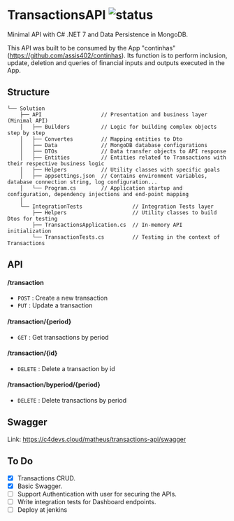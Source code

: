# TransactionsAPI ![status](https://img.shields.io/static/v1?label=status&message=in%20progress&color=yellow)
Minimal API with C# .NET 7 and Data Persistence in MongoDB. 

This API was built to be consumed by the App "continhas" (https://github.com/assis402/continhas). Its function is to perform inclusion, update, deletion and queries of financial inputs and outputs executed in the App.

## Structure
```
└── Solution
    ├── API                   // Presentation and business layer (Minimal API)
    │   ├── Builders          // Logic for building complex objects step by step
    │   ├── Convertes         // Mapping entities to Dto
    │   ├── Data              // MongoDB database configurations
    │   ├── DTOs              // Data transfer objects to API response 
    │   ├── Entities          // Entities related to Transactions with their respective business logic
    │   ├── Helpers           // Utility classes with specific goals
    │   ├── appsettings.json  // Contains environment variables, database connection string, log configuration...
    │   └── Program.cs        // Application startup and configuration, dependency injections and end-point mapping
    │    
    └── IntegrationTests                // Integration Tests layer 
        ├── Helpers                     // Utility classes to build Dtos for testing
        ├── TransactionsApplication.cs  // In-memory API initialization
        └── TransactionTests.cs         // Testing in the context of Transactions
```

## API

#### /transaction
* `POST` : Create a new transaction
* `PUT` : Update a transaction

#### /transaction/{period}
* `GET` : Get transactions by period

#### /transaction/{id}
* `DELETE` : Delete a transaction by id

#### /transaction/byperiod/{period}
* `DELETE` : Delete transactions by period

## Swagger
Link: https://c4devs.cloud/matheus/transactions-api/swagger

## To Do

- [x] Transactions CRUD.
- [x] Basic Swagger.
- [ ] Support Authentication with user for securing the APIs.
- [ ] Write integration tests for Dashboard endpoints.
- [ ] Deploy at jenkins 
